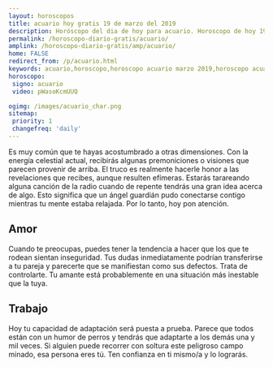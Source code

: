 ```yaml
---
layout: horoscopos
title: acuario hoy gratis 19 de marzo del 2019 
description: Horóscopo del dia de hoy para acuario. Horoscopo de hoy 19 de marzo del 2019. Las predicciones de amor, trabajo, vida personal gratis.
permalink: /horoscopo-diario-gratis/acuario/
amplink: /horoscopo-diario-gratis/amp/acuario/
home: FALSE
redirect_from: /p/acuario.html
keywords: acuario,horoscopo,horoscopo acuario marzo 2019,horoscopo acuario hoy,tarot acuario marzo 2019,horoscopo acuario,tarot acuario hoy,horoscopo de hoy,horoscopo diario,tarot del amor,horoscopo de hoy acuario,horoscopo diario del tarot, Horoscopo de hoy acuario 19 de marzo del 2019,horóscopo del día,signos zodiacales 2019, el horoscopo de hoy
horoscopo:
 signo: acuario
 video: pWasoKcmUUQ

ogimg: /images/acuario_char.png
sitemap:
 priority: 1
 changefreq: 'daily'
---
```



Es muy común que te hayas acostumbrado a otras dimensiones. Con la energía celestial actual, recibirás algunas premoniciones o visiones que parecen provenir de arriba. El truco es realmente hacerle honor a las revelaciones que recibes, aunque resulten efímeras. Estarás tarareando alguna canción de la radio cuando de repente tendrás una gran idea acerca de algo. Esto significa que un ángel guardián pudo conectarse contigo mientras tu mente estaba relajada. Por lo tanto, hoy pon atención.

## Amor

Cuando te preocupas, puedes tener la tendencia a hacer que los que te rodean sientan inseguridad. Tus dudas inmediatamente podrían transferirse a tu pareja y parecerte que se manifiestan como sus defectos. Trata de controlarte. Tu amante está probablemente en una situación más inestable que la tuya.

## Trabajo

Hoy tu capacidad de adaptación será puesta a prueba. Parece que todos están con un humor de perros y tendrás que adaptarte a los demás una y mil veces. Si alguien puede recorrer con soltura este peligroso campo minado, esa persona eres tú. Ten confianza en ti mismo/a y lo lograrás.